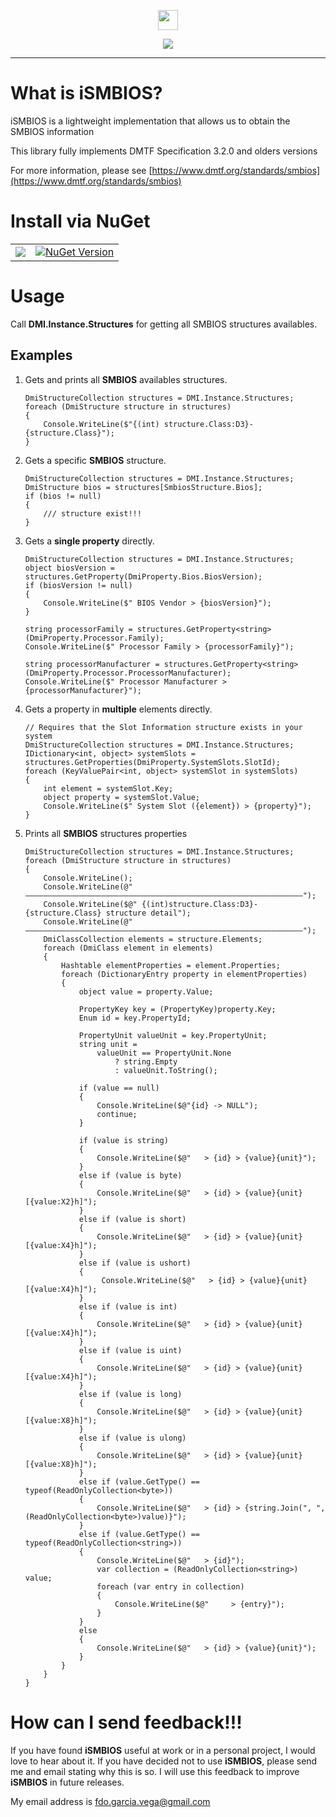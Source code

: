 ﻿<p align="center">
  <img src="https://cdn.rawgit.com/iAJTin/iSMBIOS/master/nuget/iSMBIOS.png"  
       height="32">
</p>
<p align="center">
  <a href="https://github.com/iAJTin/iSMBIOS">
    <img src="https://img.shields.io/badge/iTin-iSMBIOS-green.svg?style=flat"/>
  </a>
</p>

***

# What is iSMBIOS?
iSMBIOS is a lightweight implementation that allows us to obtain the SMBIOS information

This library fully implements DMTF Specification 3.2.0 and olders versions

For more information, please see [https://www.dmtf.org/standards/smbios](https://www.dmtf.org/standards/smbios)

# Install via NuGet

<table>
  <tr>
    <td>
      <a href="https://github.com/iAJTin/iSMBIOS/tree/master/src/iTin.Core.Hardware">
        <img src="https://img.shields.io/badge/-iSMBIOS-green.svg?style=flat"/>
      </a>
    </td>
    <td>
      <a href="https://www.nuget.org/packages/iSMBIOS/">
        <img alt="NuGet Version" 
             src="https://img.shields.io/nuget/v/iSMBIOS.svg" /> 
      </a>
    </td>  
  </tr>
</table>

# Usage

Call **DMI.Instance.Structures** for getting all SMBIOS structures availables.

## Examples

1. Gets and prints all **SMBIOS** availables structures.


       DmiStructureCollection structures = DMI.Instance.Structures;
       foreach (DmiStructure structure in structures)
       {
           Console.WriteLine($"{(int) structure.Class:D3}-{structure.Class}");
       }

2. Gets a specific **SMBIOS** structure.


       DmiStructureCollection structures = DMI.Instance.Structures;
       DmiStructure bios = structures[SmbiosStructure.Bios];
       if (bios != null)
       {
           /// structure exist!!!
       }

3. Gets a **single property** directly.


       DmiStructureCollection structures = DMI.Instance.Structures;
       object biosVersion = structures.GetProperty(DmiProperty.Bios.BiosVersion);
       if (biosVersion != null)
       {
           Console.WriteLine($" BIOS Vendor > {biosVersion}");
       }

	   string processorFamily = structures.GetProperty<string>(DmiProperty.Processor.Family);
       Console.WriteLine($" Processor Family > {processorFamily}");

	   string processorManufacturer = structures.GetProperty<string>(DmiProperty.Processor.ProcessorManufacturer);
       Console.WriteLine($" Processor Manufacturer > {processorManufacturer}");

4. Gets a property in **multiple** elements directly.

       // Requires that the Slot Information structure exists in your system
       DmiStructureCollection structures = DMI.Instance.Structures;
       IDictionary<int, object> systemSlots = structures.GetProperties(DmiProperty.SystemSlots.SlotId);
       foreach (KeyValuePair<int, object> systemSlot in systemSlots)
       {
           int element = systemSlot.Key;
           object property = systemSlot.Value;
           Console.WriteLine($" System Slot ({element}) > {property}");
       }

5. Prints all **SMBIOS** structures properties

       DmiStructureCollection structures = DMI.Instance.Structures;
       foreach (DmiStructure structure in structures)
       {
           Console.WriteLine();
           Console.WriteLine(@" ——————————————————————————————————————————————————————————————");
           Console.WriteLine($@" {(int)structure.Class:D3}-{structure.Class} structure detail");
           Console.WriteLine(@" ——————————————————————————————————————————————————————————————");
           DmiClassCollection elements = structure.Elements;
           foreach (DmiClass element in elements)
           {
               Hashtable elementProperties = element.Properties;
               foreach (DictionaryEntry property in elementProperties)
               {
                   object value = property.Value;

                   PropertyKey key = (PropertyKey)property.Key;
                   Enum id = key.PropertyId;

                   PropertyUnit valueUnit = key.PropertyUnit;
                   string unit =
                       valueUnit == PropertyUnit.None
                           ? string.Empty
                           : valueUnit.ToString();

                   if (value == null)
                   {
                       Console.WriteLine($@"{id} -> NULL");
                       continue;
                   }

                   if (value is string)
                   {
                       Console.WriteLine($@"   > {id} > {value}{unit}");
                   }
                   else if (value is byte)
                   {
                       Console.WriteLine($@"   > {id} > {value}{unit} [{value:X2}h]");
                   }
                   else if (value is short)
                   {
                       Console.WriteLine($@"   > {id} > {value}{unit} [{value:X4}h]");
                   }
                   else if (value is ushort)
                   {
                        Console.WriteLine($@"   > {id} > {value}{unit} [{value:X4}h]");
                   }
                   else if (value is int)
                   {
                       Console.WriteLine($@"   > {id} > {value}{unit} [{value:X4}h]");
                   }
                   else if (value is uint)
                   {
                       Console.WriteLine($@"   > {id} > {value}{unit} [{value:X4}h]");
                   }
                   else if (value is long)
                   {
                       Console.WriteLine($@"   > {id} > {value}{unit} [{value:X8}h]");
                   }
                   else if (value is ulong)
                   {
                       Console.WriteLine($@"   > {id} > {value}{unit} [{value:X8}h]");
                   }
                   else if (value.GetType() == typeof(ReadOnlyCollection<byte>))
                   {
                       Console.WriteLine($@"   > {id} > {string.Join(", ", (ReadOnlyCollection<byte>)value)}");
                   }
                   else if (value.GetType() == typeof(ReadOnlyCollection<string>))
                   {
                       Console.WriteLine($@"   > {id}");
                       var collection = (ReadOnlyCollection<string>) value;
                       foreach (var entry in collection)
                       {
                           Console.WriteLine($@"     > {entry}");
                       }
                   }
                   else
                   {
                       Console.WriteLine($@"   > {id} > {value}{unit}");
                   }
               }
           }
       }

# How can I send feedback!!!

If you have found **iSMBIOS** useful at work or in a personal project, I would love to hear about it. If you have decided not to use **iSMBIOS**, please send me and email stating why this is so. I will use this feedback to improve **iSMBIOS** in future releases.

My email address is fdo.garcia.vega@gmail.com
